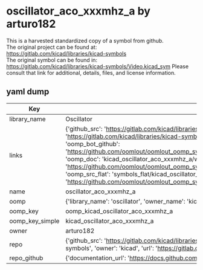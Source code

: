 # oscillator_aco_xxxmhz_a by arturo182  
This is a harvested standardized copy of a symbol from github.  
The original project can be found at:  
https://gitlab.com/kicad/libraries/kicad-symbols  
The original symbol can be found in:
https://gitlab.com/kicad/libraries/kicad-symbols/Video.kicad_sym
Please consult that link for additional, details, files, and license information.  
## yaml dump  
| Key | Value |  
| --- | --- |  
| library_name | Oscillator |  
| links | {'github_src': 'https://gitlab.com/kicad/libraries/kicad-symbols/Video.kicad_sym', 'github_src_repo': 'https://gitlab.com/kicad/libraries/kicad-symbols', 'oomp_bot': 'kicad_oscillator_aco_xxxmhz_a/working', 'oomp_bot_github': 'https://github.com/oomlout/oomlout_oomp_symbol_bot/tree/main/kicad_oscillator_aco_xxxmhz_a/working', 'oomp_doc': 'kicad_oscillator_aco_xxxmhz_a/working', 'oomp_doc_github': 'https://github.com/oomlout/oomlout_oomp_symbol_doc/tree/main/kicad_oscillator_aco_xxxmhz_a/working', 'oomp_src_flat': 'symbols_flat/kicad_oscillator_aco_xxxmhz_a/working', 'oomp_src_flat_github': 'https://github.com/oomlout/oomlout_oomp_symbol_src/tree/main/kicad_oscillator_aco_xxxmhz_a/working'} |  
| name | oscillator_aco_xxxmhz_a |  
| oomp | {'library_name': 'oscillator', 'owner_name': 'kicad', 'symbol_name': 'oscillator_aco_xxxmhz_a'} |  
| oomp_key | oomp_kicad_oscillator_aco_xxxmhz_a |  
| oomp_key_simple | kicad_oscillator_aco_xxxmhz_a |  
| owner | arturo182 |  
| repo | {'github_src': 'https://gitlab.com/kicad/libraries/kicad-symbols/Video.kicad_sym', 'name': 'libraries/kicad-symbols', 'owner': 'kicad', 'url': 'https://gitlab.com/kicad/libraries/kicad-symbols'} |  
| repo_github | {'documentation_url': 'https://docs.github.com/rest/repos/repos#get-a-repository', 'message': 'Not Found'} |  

